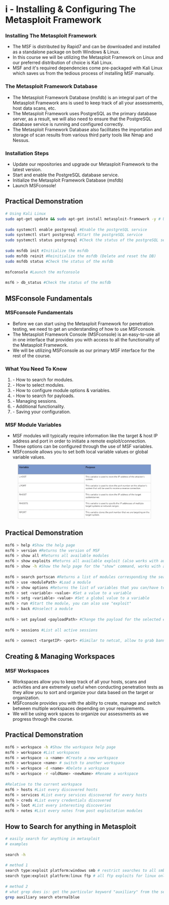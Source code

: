 # i - Installing & Configuring The Metasploit Framework

### **Installing The Metasploit Framework**

* The MSF is distributed by Rapid7 and can be downloaded and installed as a standalone package on both Windows & Linux.
* In this course we will be utilizing the Metasploit Framework on Linux and our preferred distribution of choice is Kali Linux.
* MSF and it's required dependencies come pre-packaged with Kali Linux which saves us from the tedious process of installing MSF manually.

### **The Metasploit Framework Database**

* The Metasploit Framework Database (msfdb) is an integral part of the Metasploit Framework ans is used to keep track of all your assessments, host data scans, etc.
* The Metasploit Framework uses PostgreSQL as the primary database server, as a result, we will also need to ensure that the PostgreSQL database service is running and configured correctly.
* The Metasploit Framework Database also facilitates the importation and storage of scan results from various third party tools like Nmap and Nessus.

### **Installation Steps**

* Update our repositories and upgrade our Metasploit Framework to the latest version.
* Start and enable the PostgreSQL database service.
* Initialize the Metasploit Framework Database (msfdb)
* Launch MSFconsole!



## **Practical Demonstration**

```bash
# Using Kali Linux
sudo apt-get update && sudo apt-get install metasploit-framework -y # Update repositories and install msf

sudo systemctl enable postgresql #Enable the postgreSQL service
sudo systemctl start postgresql #Start the postgreSQL service
sudo systemctl status postgresql #Check the status of the postgreSQL service

sudo msfdb init #Initialize the msfdb
sudo msfdb reinit #Reinitialize the msfdb (Delete and reset the DB)
sudo msfdb status #Check the status of the msfdb

msfconsole #Launch the msfconsole

msf6 > db_status #Check the status of the msfdb
```

## MSFconsole Fundamentals

### **MSFconsole Fundamentals**

* Before we can start using the Metasploit Framework for penetration testing, we need to get an understanding of how to use MSFconsole.
* The Metasploit Framework Console (MSFconsole) is an easy-to-use all in one interface that provides you with access to all the functionality of the Metasploit Framework.
* We will be utilizing MSFconsole as our primary MSF interface for the rest of the course.

### **What You Need To Know**

1. \- How to search for modules.
2. \- How to select modules.
3. \- How to configure module options & variables.
4. \- How to search for payloads.
5. \- Managing sessions.
6. \- Additional functionality.
7. \- Saving your configuration.

### **MSF Module Variables**

* MSF modules will typically require information like the target & host IP address and port in order to initiate a remote exploit/connection.
* These options can be configured through the use of MSF variables.
* MSFconsole allows you to set both local variable values or global variable values.

<figure><img src="../../../.gitbook/assets/image (3) (2) (1).png" alt=""><figcaption></figcaption></figure>

## **Practical Demonstration**

```bash
msf6 > help #Show the help page
msf6 > version #Returns the version of MSF
msf6 > show all #Returns all available modules
msf6 > show exploits #Returns all available exploit (also works with auxiliary, scanners, etc...)
msf6 > show -h #Show the help page for the "show" command, works with a lot of commands

msf6 > search portscan #Returns a list of modules corresponding the search (portscan in this example)
msf6 > use <modulePath> #Load a module
msf6 > show options #Returns the list of variables that you can/have to configure in order for the module to work as intended
msf6 > set <variable> <value> #Set a value to a variable
msf6 > setg <variable> <value> #Set a global value to a variable
msf6 > run #Start the module, you can also use "exploit"
msf6 > back #Unselect a module

msf6 > set payload <payloadPath> #Change the payload for the selected exploit

msf6 > sessions #List all active sessions

msf6 > connect <targetIP> <port> #Similar to netcat, allow to grab banners
```

## Creating & Managing Workspaces

### **MSF Workspaces**

* Workspaces allow you to keep track of all your hosts, scans and activities and are extremely useful when conducting penetration tests as they allow you to sort and organize your data based on the target or organization.
* MSFconsole provides you with the ability to create, manage and switch between multiple workspaces depending on your requirements.
* We will be using work spaces to organize our assessments as we progress through the course.

## **Practical Demonstration**

```bash
msf6 > workspace -h #Show the workspace help page
msf6 > workspace #List workspaces
msf6 > workspace -a <name> #Create a new workspace
msf6 > workspace <name> # switch to another workspace
msf6 > workspace -d <name> #Delete a workspace
msf6 > workspace -r <oldName> <newName> #Rename a workspace

#Relative to the current workspace
msf6 > hosts #List every discovered hosts
msf6 > services #List every services discovered for every hosts
msf6 > creds #List every credentials discovered
msf6 > loot #List every interesting discoveries
msf6 > notes #List every notes from post exploitation modules
```



## How to Search for anything in Metasploit

```bash
# easily search for anything in metasploit
# examples

search -h

# method 1
search type:exploit platform:windows smb # restrict searches to all smb exploits for windows only.
search type:exploit platform:linux ftp # all ftp exploits for linux only

# method 2
# what grep does is: get the particular keyword "auxiliary" from the search result "erernalblue"
grep auxiliary search eternalblue 
```



